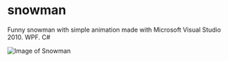 # snowman
Funny snowman with simple animation made with Microsoft Visual Studio 2010. WPF. C#

![Image of Snowman](http://sacret.ru/sites/default/files/styles/progs_image/public/progs/snowman.png)
